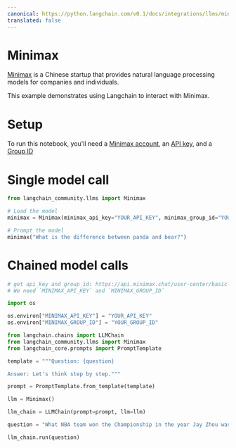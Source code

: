 ```yaml
---
canonical: https://python.langchain.com/v0.1/docs/integrations/llms/minimax
translated: false
---
```


# Minimax

[Minimax](https://api.minimax.chat) is a Chinese startup that provides natural language processing models for companies and individuals.

This example demonstrates using Langchain to interact with Minimax.

# Setup

To run this notebook, you'll need a [Minimax account](https://api.minimax.chat), an [API key](https://api.minimax.chat/user-center/basic-information/interface-key), and a [Group ID](https://api.minimax.chat/user-center/basic-information)

# Single model call

```python
from langchain_community.llms import Minimax
```

```python
# Load the model
minimax = Minimax(minimax_api_key="YOUR_API_KEY", minimax_group_id="YOUR_GROUP_ID")
```

```python
# Prompt the model
minimax("What is the difference between panda and bear?")
```

# Chained model calls

```python
# get api_key and group_id: https://api.minimax.chat/user-center/basic-information
# We need `MINIMAX_API_KEY` and `MINIMAX_GROUP_ID`

import os

os.environ["MINIMAX_API_KEY"] = "YOUR_API_KEY"
os.environ["MINIMAX_GROUP_ID"] = "YOUR_GROUP_ID"
```

```python
from langchain.chains import LLMChain
from langchain_community.llms import Minimax
from langchain_core.prompts import PromptTemplate
```

```python
template = """Question: {question}

Answer: Let's think step by step."""

prompt = PromptTemplate.from_template(template)
```

```python
llm = Minimax()
```

```python
llm_chain = LLMChain(prompt=prompt, llm=llm)
```

```python
question = "What NBA team won the Championship in the year Jay Zhou was born?"

llm_chain.run(question)
```
